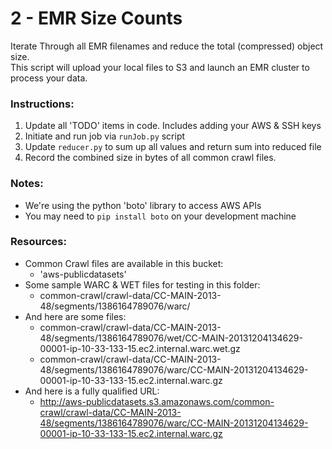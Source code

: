 2 - EMR Size Counts
===============

Iterate Through all EMR filenames and reduce the total (compressed) object size.  
This script will upload your local files to S3 and launch an EMR cluster to process your data.

### Instructions:
1. Update all 'TODO' items in code.  Includes adding your AWS & SSH keys
2. Initiate and run job via  ```runJob.py``` script
3. Update ```reducer.py``` to sum up all values and return sum into reduced file
4. Record the combined size in bytes of all common crawl files.


### Notes:
* We're using the python 'boto' library to access AWS APIs
* You may need to `pip install boto` on your development machine

### Resources:
* Common Crawl files are available in this bucket:
  * 'aws-publicdatasets'
* Some sample WARC & WET files for testing in this folder:
  * common-crawl/crawl-data/CC-MAIN-2013-48/segments/1386164789076/warc/
* And here are some files:
  * common-crawl/crawl-data/CC-MAIN-2013-48/segments/1386164789076/wet/CC-MAIN-20131204134629-00001-ip-10-33-133-15.ec2.internal.warc.wet.gz
  * common-crawl/crawl-data/CC-MAIN-2013-48/segments/1386164789076/warc/CC-MAIN-20131204134629-00001-ip-10-33-133-15.ec2.internal.warc.gz
* And here is a fully qualified URL:
  * http://aws-publicdatasets.s3.amazonaws.com/common-crawl/crawl-data/CC-MAIN-2013-48/segments/1386164789076/warc/CC-MAIN-20131204134629-00001-ip-10-33-133-15.ec2.internal.warc.gz
